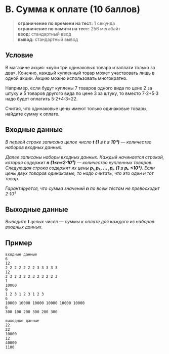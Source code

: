 ﻿# B. Сумма к оплате (10 баллов)
> **ограничение по времени на тест:** 1 секунда  
> **ограничение по памяти на тест:** 256 мегабайт  
> **ввод:** стандартный ввод  
> **вывод:** стандартный вывод

## Условие
В магазине акция: «купи три одинаковых товара и заплати только за два».
Конечно, каждый купленный товар может участвовать лишь в одной акции. Акцию можно использовать многократно.

Например, если будут куплены 7 товаров одного вида по цене 2 за штуку и 5 товаров другого вида по цене 3 за штуку,
то вместо 7⋅2+5⋅3 надо будет оплатить 5⋅2+4⋅3=22.

Считая, что одинаковые цены имеют только одинаковые товары, найдите сумму к оплате.

## Входные данные
*В первой строке записано целое число **t (1 ≤ t ≤ 10⁴)** — количество наборов входных данных.*

*Далее записаны наборы входных данных. Каждый начинается строкой, которая содержит **n (1≤n≤2⋅10⁵)**
— количество купленных товаров. Следующая строка содержит их цены **p₁,p₂, … ,pₙ (1 ≤ pₖ ≤10⁴)**.
Если цены двух товаров одинаковые, то надо считать, что это один и тот товар.*

*Гарантируется, что сумма значений **n** по всем тестам не превосходит  2⋅10⁵*

## Выходные данные
*Выведите  **t**  целых чисел — суммы к оплате для каждого из наборов входных данных.*

## Пример
```plaintext
входные данные
6
12
2 2 2 2 2 2 2 3 3 3 3 3
12
2 3 2 3 2 2 3 2 3 2 2 3
1
10000
9
1 2 3 1 2 3 1 2 3
6
10000 10000 10000 10000 10000 10000
6
300 100 200 300 200 300
```
```plaintext
выходные данные
22
22
10000
12
40000
1100
```